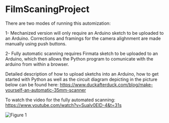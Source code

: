 # FilmScaningProject

There are two modes of running this automization: 

1- Mechanized version will only require an Arduino sketch to be uploaded to an Arduino. Corrections and framings for the camera alighnment are made manually using push buttons. 

2- Fully automatic scanning requires Firmata sketch to be uploaded to an Arduino, which then allows the Python program to comunicate with the arduino from within a browser. 

Detailed description of how to upload sketchs into an Arduino, how to get started with Python as well as the circuit diagram depicting in the picture below can be found here: https://www.duckafterduck.com/blog/make-yourself-an-automatic-35mm-scanner

To watch the video for the fully automated scanning: https://www.youtube.com/watch?v=Sualv0ElD-4&t=31s

![Figure 1](https://user-images.githubusercontent.com/20731547/107440359-7b239180-6b01-11eb-9515-db5beb3c056b.jpg)
